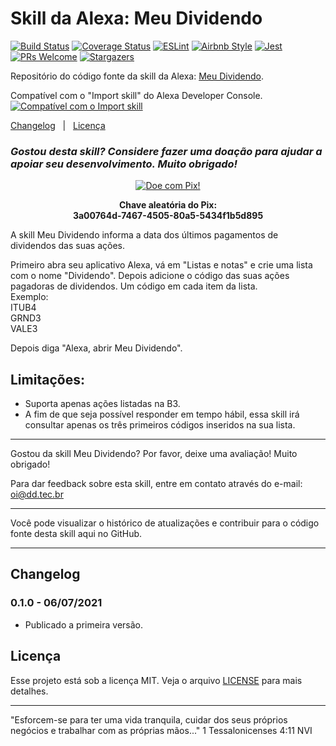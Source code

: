# Skill da Alexa: Meu Dividendo

[![Build Status](https://travis-ci.com/dadeke/alexa-skill-meu-dividendo.svg?branch=master)](https://travis-ci.com/github/dadeke/alexa-skill-meu-dividendo)
[![Coverage Status](https://codecov.io/gh/dadeke/alexa-skill-meu-dividendo/branch/master/graph/badge.svg)](https://codecov.io/gh/dadeke/alexa-skill-meu-dividendo)
[![ESLint](https://img.shields.io/badge/eslint-6.8.0-4b32c3?style=flat-square&logo=eslint)](https://eslint.org/)
[![Airbnb Style](https://flat.badgen.net/badge/style-guide/airbnb/ff5a5f?icon=airbnb)](https://github.com/airbnb/javascript)
[![Jest](https://img.shields.io/badge/jest-26.6.3-brightgreen?style=flat-square&logo=jest)](https://jestjs.io/)
[![PRs Welcome](https://img.shields.io/badge/PRs-welcome-brightgreen.svg?style=flat-square)](http://makeapullrequest.com)
[![Stargazers](https://img.shields.io/github/stars/dadeke/alexa-skill-meu-dividendo?style=social)](https://github.com/dadeke/alexa-skill-meu-dividendo/stargazers)

Repositório do código fonte da skill da Alexa: [Meu Dividendo](#loja).

Compatível com o "Import skill" do Alexa Developer Console.
[![Compatível com o Import skill](https://i.imgur.com/65L4f3f.png)](https://developer.amazon.com/alexa/console/ask/create-new-skill)

[Changelog](#changelog)&nbsp;&nbsp;&nbsp;|&nbsp;&nbsp;&nbsp;[Licença](#licença)

### _Gostou desta skill? Considere fazer uma doação para ajudar a apoiar seu desenvolvimento. Muito obrigado!_

[<p align="center">![Doe com Pix!](https://i.imgur.com/bN31vEZ.png)</p>](https://picpay.me/deividsondamasio)
<p align="center"><b>Chave aleatória do Pix:</b><br /><b>3a00764d-7467-4505-80a5-5434f1b5d895</b></p>

A skill Meu Dividendo informa a data dos últimos pagamentos de dividendos das suas ações.

Primeiro abra seu aplicativo Alexa, vá em "Listas e notas" e crie uma lista com o nome "Dividendo". Depois adicione o código das suas ações pagadoras de dividendos.
Um código em cada item da lista.  
Exemplo:  
ITUB4  
GRND3  
VALE3  

Depois diga "Alexa, abrir Meu Dividendo".

## Limitações:
- Suporta apenas ações listadas na B3.
- A fim de que seja possível responder em tempo hábil, essa skill irá consultar apenas os três primeiros códigos inseridos na sua lista.

----------------

Gostou da skill Meu Dividendo? Por favor, deixe uma avaliação! Muito obrigado!

Para dar feedback sobre esta skill, entre em contato através do e-mail: oi@dd.tec.br

----------------

Você pode visualizar o histórico de atualizações e contribuir para o código fonte desta skill aqui no GitHub.

----------------

## Changelog ##

### 0.1.0 - 06/07/2021 ###
- Publicado a primeira versão.

## Licença ##

Esse projeto está sob a licença MIT. Veja o arquivo [LICENSE](LICENSE.txt) para mais detalhes.

----------------

"Esforcem-se para ter uma vida tranquila, cuidar dos seus próprios negócios e trabalhar com as próprias mãos..." 1 Tessalonicenses 4:11 NVI

